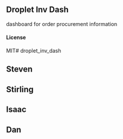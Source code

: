## Droplet Inv Dash

dashboard for order procurement information

#### License

MIT# droplet_inv_dash

## Steven

## Stirling

## Isaac

## Dan
